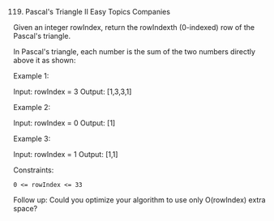 119. Pascal's Triangle II
Easy
Topics
Companies

Given an integer rowIndex, return the rowIndexth (0-indexed) row of the Pascal's triangle.

In Pascal's triangle, each number is the sum of the two numbers directly above it as shown:

 

Example 1:

Input: rowIndex = 3
Output: [1,3,3,1]

Example 2:

Input: rowIndex = 0
Output: [1]

Example 3:

Input: rowIndex = 1
Output: [1,1]

 

Constraints:

    0 <= rowIndex <= 33

 

Follow up: Could you optimize your algorithm to use only O(rowIndex) extra space?
